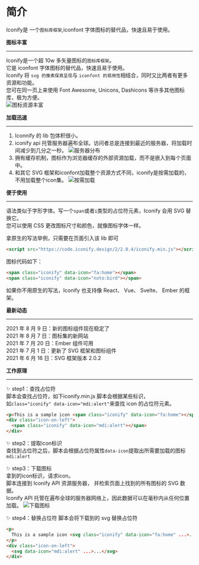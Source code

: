 # 简介

Iconify是 一个`图标库框架`,iconfont 字体图标的替代品，快速且易于使用。  

**图标丰富**   
___
Iconify是一个超 10w 多矢量图标的`图标库框架`。   
它是 iconfont 字体图标的替代品，快速且易于使用。  
Iconify 将 `svg 的像素保真呈现`与 `iconfont 的易用性`相结合，同时又比两者有更多资源和功能。  
您可在同一页上来使用 Font Awesome, Unicons, Dashicons 等许多其他图标库，极为方便。  
![图标资源丰富](/iconify-book/dist/images/0-3.gif#w50)

**加载迅速** 
___   
1. Iconnify 的 lib 包体积很小。  
2. iconify api 托管服务器遍布全球。访问者总是连接到最近的服务器，将加载时间减少到几分之一秒。
![服务器分布](/iconify-book/dist/images/0-1.png#w60)
3. 拥有缓存机制，图标作为浏览器缓存的外部资源加载，而不是嵌入到每个页面中。
4. 和其它 SVG 框架和iconfont加载整个资源方式不同，iconify是按需加载的，不用加载整个icon集。
![按需加载](/iconify-book/dist/images/0-2.gif#w60) 


**便于使用**   
___ 
语法类似于字形字体。写一个`span`或者`i`类型的占位符元素，Iconify 会用 SVG 替换它。    
您可以使用 CSS 更改图标尺寸和颜色，就像图标字体一样。 

拿原生的写法举例，只需要在页面引入该 lib 即可
```html
<script src="https://code.iconify.design/2/2.0.4/iconify.min.js"></script>
```

图标代码如下：

```html
<span class="iconify" data-icon="fa:home"></span>
<span class="iconify" data-icon="noto:bird"></span>
```

如果你不用原生的写法，Iconify 也支持像 React、 Vue、 Svelte、 Ember 的框架。    


**最新动态**   
___ 
2021 年 8 月 9 日：新的图标组件现在稳定了  
2021 年 8 月 7 日：图标集的新网站  
2021 年 7 月 20 日：Ember 组件可用  
2021 年 7 月 1 日：更新了 SVG 框架和图标组件  
2021 年 6 月 16 日：SVG 框架版本 2.0.2

**工作原理**   
___
✨ step1：查找占位符      
脚本会查找占位符，如下iconify.min.js 脚本会根据某些标识，   
如`class="iconify" data-icon="mdi:alert"`来查找 icon 的占位符元素。
```html
<p>This is a sample icon <span class="iconify" data-icon="fa:home"></span></p>
<div class="icon-on-left">
  <span class="iconify" data-icon="mdi:alert"></span>
</div>
```

✨ step2：提取icon标识   
查找到占位符之后，脚本会根据占位符属性`data-icon`提取出所需要加载的图标`mdi:alert`

✨ step3：下载图标   
拿到的icon标识，请求icon。   
脚本连接到 Iconify API 资源服务器， 并检索页面上找到的所有图标的 SVG 数据。  
Iconify API 托管在遍布全球的服务器网络上，因此数据可以在毫秒内从任何位置加载。
![下载图标](/iconify-book/dist/images/0-4.gif#w50)

✨ step4：替换占位符
脚本会将下载到的 svg 替换占位符

```html
<p>
  This is a sample icon <svg class="iconify" data-icon="fa:home" ...>...</svg>
</p>
<div class="icon-on-left">
  <svg data-icon="mdi:alert" ...>...</svg>
</div>
```
